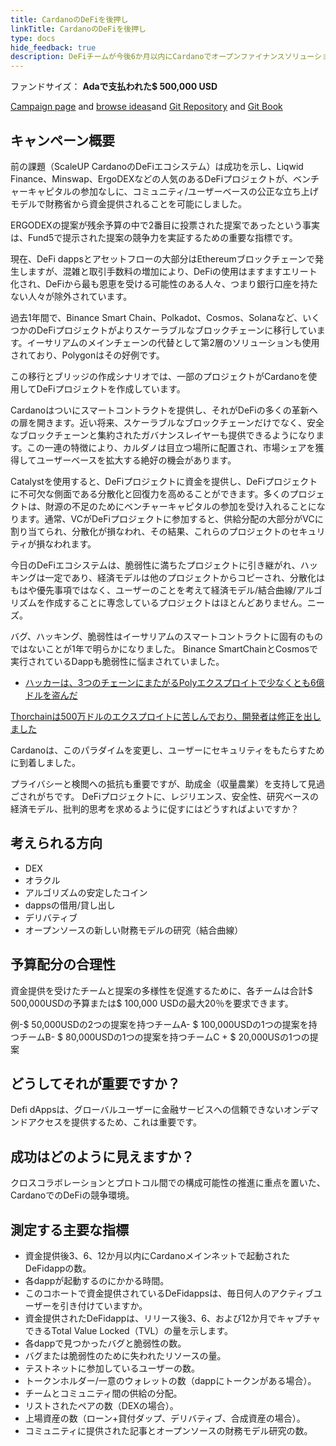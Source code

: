 ```yaml
---
title: CardanoのDeFiを後押し
linkTitle: CardanoのDeFiを後押し
type: docs
hide_feedback: true
description: DeFiチームが今後6か月以内にCardanoでオープンファイナンスソリューションを構築/展開するようにどのように奨励できますか？
---
```


ファンドサイズ： **Adaで支払われた$ 500,000 USD**

[Campaign page](https://cardano.ideascale.com/a/campaign-home/26233) and [browse ideas](https://cardano.ideascale.com/a/ideas/top/campaign-filter/byids/campaigns/26233/stage/unspecified)and [Git Repository](https://github.com/Catalyst-Challenges/F7-Boosting-Cardanos-DeFi) and [Git Book](https://quality-assurance-dao.gitbook.io/catalyst-fund-7-challenges/fund-7/boosting-cardanos-defi)

## キャンペーン概要

前の課題（ScaleUP CardanoのDeFiエコシステム）は成功を示し、Liqwid Finance、Minswap、ErgoDEXなどの人気のあるDeFiプロジェクトが、ベンチャーキャピタルの参加なしに、コミュニティ/ユーザーベースの公正な立ち上げモデルで財務省から資金提供されることを可能にしました。

ERGODEXの提案が残余予算の中で2番目に投票された提案であったという事実は、Fund5で提示された提案の競争力を実証するための重要な指標です。

現在、DeFi dappsとアセットフローの大部分はEthereumブロックチェーンで発生しますが、混雑と取引手数料の増加により、DeFiの使用はますますエリート化され、DeFiから最も恩恵を受ける可能性のある人々、つまり銀行口座を持たない人々が除外されています。

過去1年間で、Binance Smart Chain、Polkadot、Cosmos、Solanaなど、いくつかのDeFiプロジェクトがよりスケーラブルなブロックチェーンに移行しています。イーサリアムのメインチェーンの代替として第2層のソリューションも使用されており、Polygonはその好例です。

この移行とブリッジの作成シナリオでは、一部のプロジェクトがCardanoを使用してDeFiプロジェクトを作成しています。

Cardanoはついにスマートコントラクトを提供し、それがDeFiの多くの革新への扉を開きます。近い将来、スケーラブルなブロックチェーンだけでなく、安全なブロックチェーンと集約されたガバナンスレイヤーも提供できるようになります。この一連の特徴により、カルダノは目立つ場所に配置され、市場シェアを獲得してユーザーベースを拡大する絶好の機会があります。

Catalystを使用すると、DeFiプロジェクトに資金を提供し、DeFiプロジェクトに不可欠な側面である分散化と回復力を高めることができます。多くのプロジェクトは、財源の不足のためにベンチャーキャピタルの参加を受け入れることになります。通常、VCがDeFiプロジェクトに参加すると、供給分配の大部分がVCに割り当てられ、分散化が損なわれ、その結果、これらのプロジェクトのセキュリティが損なわれます。

今日のDeFiエコシステムは、脆弱性に満ちたプロジェクトに引き継がれ、ハッキングは一定であり、経済モデルは他のプロジェクトからコピーされ、分散化はもはや優先事項ではなく、ユーザーのことを考えて経済モデル/結合曲線/アルゴリズムを作成することに専念しているプロジェクトはほとんどありません。ニーズ。

バグ、ハッキング、脆弱性はイーサリアムのスマートコントラクトに固有のものではないことが1年で明らかになりました。 Binance SmartChainとCosmosで実行されているDappも脆弱性に悩まされていました。

- [ハッカーは、3つのチェーンにまたがるPolyエクスプロイトで少なくとも6億ドルを盗んだ](https://cointelegraph.com/news/hackers-stole-at-least-600m-in-poly-exploit-across-three-chains)

[Thorchainは500万ドルのエクスプロイトに苦しんでおり、開発者は修正を出しました](https://www.theblockcrypto.com/post/111660/thorchain-suffers-5-million-exploit-developers-have-put-out-a-fix)

Cardanoは、このパラダイムを変更し、ユーザーにセキュリティをもたらすために到着しました。

プライバシーと検閲への抵抗も重要ですが、助成金（収量農業）を支持して見過ごされがちです。 DeFiプロジェクトに、レジリエンス、安全性、研究ベースの経済モデル、批判的思考を求めるように促すにはどうすればよいですか？

## 考えられる方向

- DEX
- オラクル
- アルゴリズムの安定したコイン
- dappsの借用/貸し出し
- デリバティブ
- オープンソースの新しい財務モデルの研究（結合曲線）

## 予算配分の合理性

資金提供を受けたチームと提案の多様性を促進するために、各チームは合計$ 500,000USDの予算または$ 100,000 USDの最大20％を要求できます。

例-$ 50,000USDの2つの提案を持つチームA- $ 100,000USDの1つの提案を持つチームB- $ 80,000USDの1つの提案を持つチームC + $ 20,000USの1つの提案

## どうしてそれが重要ですか？

Defi dAppsは、グローバルユーザーに金融サービスへの信頼できないオンデマンドアクセスを提供するため、これは重要です。

## 成功はどのように見えますか？

クロスコラボレーションとプロトコル間での構成可能性の推進に重点を置いた、CardanoでのDeFiの競争環境。

## 測定する主要な指標

- 資金提供後3、6、12か月以内にCardanoメインネットで起動されたDeFidappの数。
- 各dappが起動するのにかかる時間。
- このコホートで資金提供されているDeFidappsは、毎日何人のアクティブユーザーを引き付けていますか。
- 資金提供されたDeFidappは、リリース後3、6、および12か月でキャプチャできるTotal Value Locked（TVL）の量を示します。
- 各dappで見つかったバグと脆弱性の数。
- バグまたは脆弱性のために失われたリソースの量。
- テストネットに参加しているユーザーの数。
- トークンホルダー/一意のウォレットの数（dappにトークンがある場合）。
- チームとコミュニティ間の供給の分配。
- リストされたペアの数（DEXの場合）。
- 上場資産の数（ローン+貸付ダップ、デリバティブ、合成資産の場合）。
- コミュニティに提供された記事とオープンソースの財務モデル研究の数。
